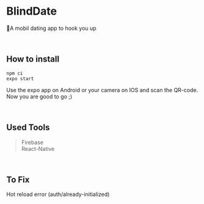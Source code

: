 # BlindDate

📱A mobil dating app to hook you up

<br>

## How to install

```npm
npm ci
expo start
```

Use the expo app on Android or your camera on IOS and scan the QR-code.
Now you are good to go ;)

<br>

## Used Tools

> Firebase<br>React-Native<br>

<br>

## To Fix

Hot reload error (auth/already-initialized)
